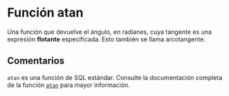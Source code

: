 ﻿---
Autogenerated: true
---

# Función  atan

Una función que devuelve el ángulo, en radianes, cuya tangente es una expresión **flotante** especificada. Esto también se llama arcotangente.

## Comentarios 

`atan` es una función de SQL estándar. Consulte la documentación completa de la función [`atan`](https://learn.microsoft.com/es-es/sql/t-sql/functions/atan-transact-sql) para mayor información.
